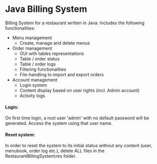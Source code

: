 # Java Billing System

Billing System for a restaurant written in Java. Includes the following functionalities:

* Menu management
    * Create, manage and delete menus
* Order management
    * GUI with tables representations
    * Table / order status
    * Table / order logs
    * Filtering functionalities
    * File-handling to import and export orders
* Account management
    * Login system
    * Content display based on user rights (incl. Admin account)
    * Activity logs

#### Login:
On first time login, a root user 'admin' with no default password will be generated. Access the system using that user name.

#### Reset system:
In order to reset the system to its initial status without any content (user, menubook, order log etc.), delete ALL files in the RestaurantBillingSystem\res folder.

